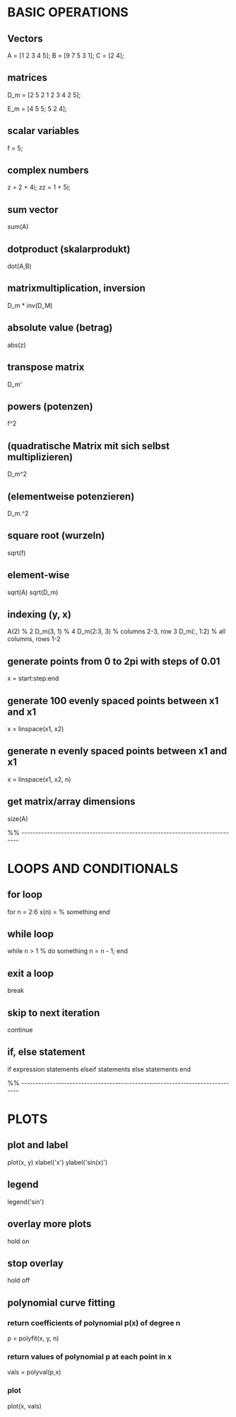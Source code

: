 # BASIC OPERATIONS
## Vectors
A = [1 2 3 4 5];
B = [9 7 5 3 1];
C = [2 4];

## matrices
D_m = [2 5 2
       1 2 3
       4 2 5];

E_m = [4 5 5; 5 2 4];

## scalar variables
f = 5;

## complex numbers
z = 2 + 4i;
zz = 1 + 5i;

## sum vector
sum(A)

## dotproduct (skalarprodukt)
dot(A,B)

## matrixmultiplication, inversion
D_m * inv(D_M)

## absolute value (betrag)
abs(z)

## transpose matrix
D_m'

## powers (potenzen)
f^2
## (quadratische Matrix mit sich selbst multiplizieren)
D_m^2
## (elementweise potenzieren)
D_m.^2

## square root (wurzeln)
sqrt(f)
## element-wise
sqrt(A)
sqrt(D_m)

## indexing (y, x)
A(2)        % 2
D_m(3, 1)   % 4
D_m(2:3, 3) % columns 2-3, row 3
D_m(:, 1:2) % all columns, rows 1-2

## generate points from 0 to 2pi with steps of 0.01
x = start:step:end
## generate 100 evenly spaced points between x1 and x1
x = linspace(x1, x2)
## generate n evenly spaced points between x1 and x1
x = linspace(x1, x2, n)

## get matrix/array dimensions
size(A)

%% -----------------------------------------------------------------------------
# LOOPS AND CONDITIONALS 
## for loop
for n = 2:6
	x(n) = % something
end

## while loop
while n > 1
	% do something
	n = n - 1;
end

## exit a loop
break
## skip to next iteration
continue

## if, else statement
if expression
	statements
elseif
	statements
else
	statements
end

%% -----------------------------------------------------------------------------
# PLOTS
## plot and label
plot(x, y)
xlabel('x')
ylabel('sin(x)')

## legend
legend('sin')

## overlay more plots
hold on
## stop overlay
hold off

## polynomial curve fitting
### return coefficients of polynomial p(x) of degree n
p = polyfit(x, y, n)
### return values of polynomial p at each point in x
vals = polyval(p,x)
### plot
plot(x, vals)
